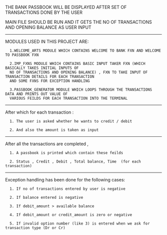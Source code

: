 THE BANK PASSBOOK WILL BE DISPLAYED AFTER SET OF TRANSACTIONS DONE BY THE USER

MAIN FILE SHOULD BE RUN AND IT GETS THE NO OF TRANSACTIONS AND OPENING BALANCE AS USER INPUT

_______________________________________________________________________________________________________________

MODULES USED IN THIS PROJECT ARE:

      1.WELCOME_ARTS MODULE WHICH CONTAINS WELCOME TO BANK FXN AND WELCOME TO PASSBOOK FXN
      
      2.IMP_FXNS MODULE WHICH CONTAINS BASIC INPUT TAKER FXN (WHICH BASICALLY TAKES INITIAL INPUTS OF
      NO OF TRANSACTIONS AND OPENING BALANCE) , FXN TO TAKE INPUT OF TRANSACTION DETAILS FOR EACH TRANSACTION
      AND SOME FXNS FOR EXCEPTION HANDLING
      
      3.PASSBOOK_GENERATOR MODULE WHICH LOOPS THROUGH THE TRANSACTIONS DATA AND PRINTS OUT VALUE OF
      VARIOUS FEILDS FOR EACH TRANSACTION INTO THE TERMINAL 
      
_______________________________________________________________________________________________________________

After which for each transaction :

      1. The user is asked whether he wants to credit / debit

      2. And also the amount is taken as input

______________________________________________________________________________________________

After all the transactions are completed , 

      1. A passbook is printed which contain these feilds

      2. Status , Credit , Debit , Total balance, Time  (for each transaction)
      
_____________________________________________________________________________________________

Exception handling has been done for the following cases:

      1. If no of transactions entered by user is negative

      2. If balance entered is negative

      3. If debit_amount > available balance

      4. If debit_amount or credit_amount is zero or negative

      5. If invalid option number (like 3) is entered when we ask for transaction type (Dr or Cr)
